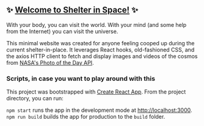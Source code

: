 ## :sparkles: [Welcome to Shelter in Space!](https://shelter-in-space.netlify.app/) :sparkles:

With your body, you can visit the world. With your mind (and some help from the Internet) you can visit the universe. 

This minimal website was created for anyone feeling cooped up during the current shelter-in-place. It leverages React hooks, old-fashioned CSS, and the axios HTTP client to fetch and display images and videos of the cosmos from [NASA's Photo of the Day API](https://api.nasa.gov/#apod). 

### Scripts, in case you want to play around with this

This project was bootstrapped with [Create React App](https://github.com/facebook/create-react-app). From the project directory, you can run:

`npm start` runs the app in the development mode at [http://localhost:3000](http://localhost:3000).
`npm run build` builds the app for production to the `build` folder.



